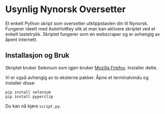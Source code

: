 # Usynlig Nynorsk Oversetter
Et enkelt Python skript som oversetter utklippstavlen din til Nynorsk. Fungerer ideelt med AutoHotKey slik at man kan aktivere skriptet ved et enkelt tastetrykk. Skriptet fungerer som en webscraper og er avhengig av åpent internett.
## Installasjon og Bruk
Skriptet bruker Selenium som igjen bruker [Mozilla Firefox](https://www.mozilla.org/en-US/firefox/new/). Installer dette.

Vi er også avhengig av to eksterne pakker. Åpne et terminalvindu og installer disse:
```
pip install selenium
pip install pyperclip
```
Du kan nå kjøre `script.py`.
